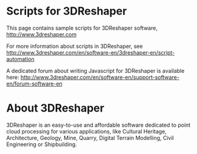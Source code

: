 # Scripts for 3DReshaper

This page contains sample scripts for 3DReshaper software, http://www.3dreshaper.com

For more information about scripts in 3DReshaper, see http://www.3dreshaper.com/en/software-en/3dreshaper-en/script-automation

A dedicated forum about writing Javascript for 3DReshaper is available here: http://www.3dreshaper.com/en/software-en/support-software-en/forum-software-en

# About 3DReshaper
3DReshaper is an easy-to-use and affordable software dedicated to point cloud processing for various applications, 
like Cultural Heritage, Architecture, Geology, Mine, Quarry, Digital Terrain Modelling, Civil Engineering or Shipbuilding.